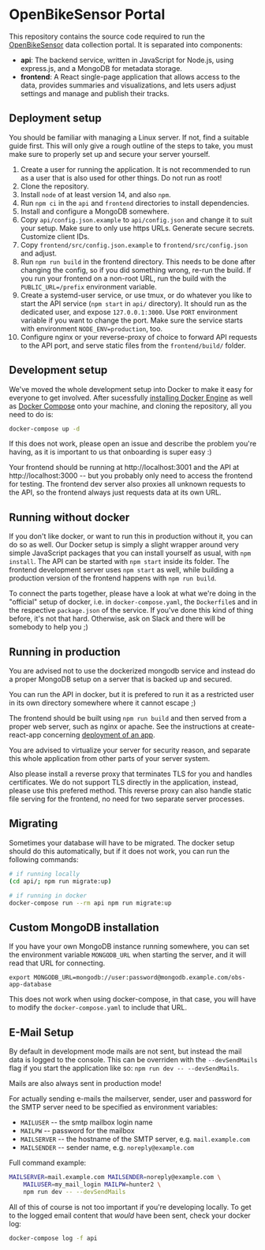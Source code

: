 # OpenBikeSensor Portal

This repository contains the source code required to run the
[OpenBikeSensor](https://openbikesensor.org) data collection portal. It is
separated into components:

* **api**: The backend service, written in JavaScript for Node.js, using
  express.js, and a MongoDB for metadata storage.
* **frontend**: A React single-page application that allows access to the data,
  provides summaries and visualizations, and lets users adjust settings and
  manage and publish their tracks.
  
## Deployment setup

You should be familiar with managing a Linux server. If not, find a suitable
guide first. This will only give a rough outline of the steps to take, you must
make sure to properly set up and secure your server yourself.

1. Create a user for running the application. It is not recommended to run as a
   user that is also used for other things. Do not run as root!
2. Clone the repository.
3. Install `node` of at least version 14, and also `npm`.
4. Run `npm ci` in the `api` and `frontend` directories to install dependencies.
5. Install and configure a MongoDB somewhere.
6. Copy `api/config.json.example` to `api/config.json` and change it to suit
   your setup. Make sure to only use https URLs. Generate secure secrets.
   Customize client IDs.
7. Copy `frontend/src/config.json.example` to `frontend/src/config.json` and
   adjust.
8. Run `npm run build` in the frontend directory. This needs to be done after
   changing the config, so if you did something wrong, re-run the build. If you
   run your frontend on a non-root URL, run the build with the
   `PUBLIC_URL=/prefix` environment variable.
9. Create a systemd-user service, or use tmux, or do whatever you like to start
   the API service (`npm start` in `api/` directory). It should run as the
   dedicated user, and expose `127.0.0.1:3000`. Use `PORT` environment variable
   if you want to change the port. Make sure the service starts with
   environment `NODE_ENV=production`, too.
10. Configure nginx or your reverse-proxy of choice to forward API requests to
    the API port, and serve static files from the `frontend/build/` folder.

## Development setup

We've moved the whole development setup into Docker to make it easy for
everyone to get involved. After sucessfully [installing Docker
Engine](https://docs.docker.com/engine/install/) as well as [Docker
Compose](https://docs.docker.com/compose/install/) onto your machine, and
cloning the repository, all you need to do is:

```bash
docker-compose up -d
```

If this does not work, please open an issue and describe the problem you're
having, as it is important to us that onboarding is super easy :)

Your frontend should be running at http://localhost:3001 and the API at
http://localhost:3000 -- but you probably only need to access the frontend for
testing. The frontend dev server also proxies all unknown requests to the API,
so the frontend always just requests data at its own URL.

## Running without docker

If you don't like docker, or want to run this in production without it, you can
do so as well. Our Docker setup is simply a slight wrapper around very simple
JavaScript packages that you can install yourself as usual, with `npm install`.
The API can be started with `npm start` inside its folder. The frontend
development server uses `npm start` as well, while building a production
version of the frontend happens with `npm run build`.

To connect the parts together, please have a look at what we're doing in the
"official" setup of docker, i.e. in `docker-compose.yaml`, the `Dockerfile`s
and in the respective `package.json` of the service. If you've done this kind
of thing before, it's not that hard. Otherwise, ask on Slack and there will be
somebody to help you ;)

## Running in production

You are advised not to use the dockerized mongodb service and instead do a
proper MongoDB setup on a server that is backed up and secured.

You can run the API in docker, but it is prefered to run it as a restricted
user in its own directory somewhere where it cannot escape ;)

The frontend should be built using `npm run build` and then served from a
proper web server, such as nginx or apache. See the instructions at
create-react-app concerning [deployment of an app](http://cra.link/deployment).

You are advised to virtualize your server for security reason, and separate
this whole application from other parts of your server system.

Also please install a reverse proxy that terminates TLS for you and handles
certificates. We do not support TLS directly in the application, instead,
please use this prefered method. This reverse proxy can also handle static file
serving for the frontend, no need for two separate server processes.

## Migrating

Sometimes your database will have to be migrated. The docker setup should do
this automatically, but if it does not work, you can run the following
commands:

```bash
# if running locally
(cd api/; npm run migrate:up)

# if running in docker
docker-compose run --rm api npm run migrate:up
````

## Custom MongoDB installation
    
If you have your own MongoDB instance running somewhere, you can set the
environment variable `MONGODB_URL` when starting the server, and it will read
that URL for connecting.
  
    export MONGODB_URL=mongodb://user:password@mongodb.example.com/obs-app-database
    
This does not work when using docker-compose, in that case, you will have to
modify the `docker-compose.yaml` to include that URL.


## E-Mail Setup

By default in development mode mails are not sent, but instead the mail data is
logged to the console. This can be overriden with the `--devSendMails` flag if
you start the application like so: `npm run dev -- --devSendMails`.

Mails are also always sent in production mode!

For actually sending e-mails the mailserver, sender, user and password for the
SMTP server need to be specified as environment variables: 

* `MAILUSER` -- the smtp mailbox login name
* `MAILPW` -- password for the mailbox
* `MAILSERVER` -- the hostname of the SMTP server, e.g. `mail.example.com`
* `MAILSENDER` -- sender name, e.g. `noreply@example.com`

Full command example:

```bash
MAILSERVER=mail.example.com MAILSENDER=noreply@example.com \
    MAILUSER=my_mail_login MAILPW=hunter2 \
    npm run dev -- --devSendMails
```

All of this of course is not too important if you're developing locally. To get
to the logged email content that *would* have been sent, check your docker log:

```bash
docker-compose log -f api
```
